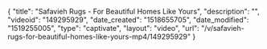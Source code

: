 {
    "title": "Safavieh Rugs - For Beautiful Homes Like Yours",
    "description": "",
    "videoid": "149295929",
    "date_created": "1518655705",
    "date_modified": "1519255005",
    "type": "captivate",
    "layout": "video",
    "url": "\/v\/safavieh-rugs-for-beautiful-homes-like-yours-mp4\/149295929"
}